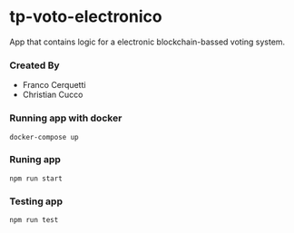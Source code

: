 # tp-voto-electronico

App that contains logic for a electronic blockchain-bassed voting system.

### Created By
- Franco Cerquetti
- Christian Cucco

### Running app with docker

```
docker-compose up
```

### Runing app

```
npm run start
```



### Testing app

```
npm run test
```
